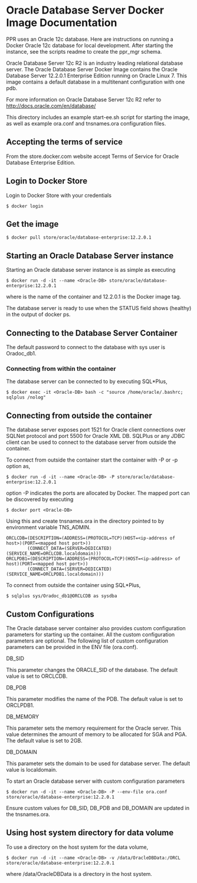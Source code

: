 # Oracle Database Server Docker Image Documentation
PPR uses an Oracle 12c database. Here are instructions on running a Docker Oracle 12c
database for local development. After starting the instance, see the scripts readme
to create the ppr_mgr schema.

Oracle Database Server 12c R2 is an industry leading relational database server. The Oracle Database Server Docker Image contains the Oracle Database Server 12.2.0.1 Enterprise Edition running on Oracle Linux 7. This image contains a default database in a multitenant configuration with one pdb.

For more information on Oracle Database Server 12c R2 refer to http://docs.oracle.com/en/database/

This directory includes an example start-ee.sh script for starting the image, as well as example ora.conf and tnsnames.ora configuration files.


## Accepting the terms of service

From the store.docker.com website accept Terms of Service for Oracle Database Enterprise Edition.

## Login to Docker Store

Login to Docker Store with your credentials

	$ docker login

## Get the image

	$ docker pull store/oracle/database-enterprise:12.2.0.1

## Starting an Oracle Database Server instance

Starting an Oracle database server instance is as simple as executing

	$ docker run -d -it --name <Oracle-DB> store/oracle/database-enterprise:12.2.0.1

where <Oracle-DB> is the name of the container and 12.2.0.1 is the Docker image tag.

The database server is ready to use when the STATUS field shows (healthy) in the output of docker ps.


## Connecting to the Database Server Container

The default password to connect to the database with sys user is Oradoc_db1.

### Connecting from within the container

The database server can be connected to by executing SQL*Plus,

	$ docker exec -it <Oracle-DB> bash -c "source /home/oracle/.bashrc; sqlplus /nolog"


## Connecting from outside the container


The database server exposes port 1521 for Oracle client connections over SQLNet protocol and port 5500 for Oracle XML DB. SQLPlus or any JDBC client can be used to connect to the database server from outside the container.

To connect from outside the container start the container with -P or -p option as,

	$ docker run -d -it --name <Oracle-DB> -P store/oracle/database-enterprise:12.2.0.1

option -P indicates the ports are allocated by Docker. The mapped port can be discovered by executing

	$ docker port <Oracle-DB>

Using this <mapped host port> and <ip-address of host> create tnsnames.ora in the directory pointed to by environment variable TNS_ADMIN.

	ORCLCDB=(DESCRIPTION=(ADDRESS=(PROTOCOL=TCP)(HOST=<ip-address of host>)(PORT=<mapped host port>))
    		(CONNECT_DATA=(SERVER=DEDICATED)(SERVICE_NAME=ORCLCDB.localdomain)))
	ORCLPDB1=(DESCRIPTION=(ADDRESS=(PROTOCOL=TCP)(HOST=<ip-address> of host)(PORT=<mapped host port>))
    		(CONNECT_DATA=(SERVER=DEDICATED)(SERVICE_NAME=ORCLPDB1.localdomain)))

To connect from outside the container using SQL*Plus,

	$ sqlplus sys/Oradoc_db1@ORCLCDB as sysdba


## Custom Configurations

The Oracle database server container also provides custom configuration parameters for starting up the container. All the custom configuration parameters are optional. The following list of custom configuration parameters can be provided in the ENV file (ora.conf).

DB_SID

This parameter changes the ORACLE_SID of the database. The default value is set to ORCLCDB.

DB_PDB

This parameter modifies the name of the PDB. The default value is set to ORCLPDB1.

DB_MEMORY

This parameter sets the memory requirement for the Oracle server. This value determines the amount of memory to be allocated for SGA and PGA. The default value is set to 2GB.

DB_DOMAIN

This parameter sets the domain to be used for database server. The default value is localdomain.

To start an Oracle database server with custom configuration parameters

	$ docker run -d -it --name <Oracle-DB> -P --env-file ora.conf store/oracle/database-enterprise:12.2.0.1

Ensure custom values for DB_SID, DB_PDB and DB_DOMAIN are updated in the tnsnames.ora.


## Using host system directory for data volume

To use a directory on the host system for the data volume,

	$ docker run -d -it --name <Oracle-DB> -v /data/OracleDBData:/ORCL store/oracle/database-enterprise:12.2.0.1

where /data/OracleDBData is a directory in the host system.

